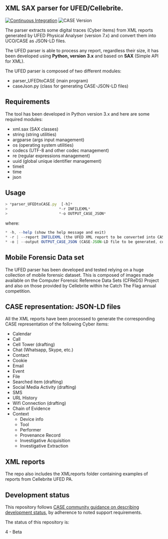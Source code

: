 ## XML SAX parser for UFED/Cellebrite.

[![Continuous Integration](https://github.com/casework/CASE-Implementation-UFED-XML/actions/workflows/cicd.yml/badge.svg)](https://github.com/casework/CASE-Implementation-UFED-XML/actions/workflows/cicd.yml)
![CASE Version](https://img.shields.io/badge/CASE%20Version-1.0.0-green)

The parser extracts some digital traces (Cyber items) from XML reports generated by UFED Physical Analyser (version 7.x) and convert them into UCO/CASE as JSON-LD files.

The UFED parser is able to process any report, regardless their size, it has been developed using **Python, version 3.x** and based on **SAX** (Simple API for XML).

The UFED parser is composed of two different modules:

* parser_UFEDtoCASE (main program)
* caseJson.py (class for generating CASE-JSON-LD files)

## Requirements
The tool has been developed in Python version 3.x and here are some required modules:

* xml.sax (SAX classes)
* string (string utilities)
* argparse (args input management)
* os (operating system utilities)
* codecs (UTF-8 and other codec management)
* re (regular expressions management)
* uuid (global unique identifier management)
* timeit
* time 
* json

## Usage

```js
> *parser_UFEDtoCASE.py  [-h]*
>                       *-r INFILEXML*
>                       *-o OUTPUT_CASE_JSON*
```
where:

```js
* -h, --help (show the help message and exit)
* -r | --report INFILEXML (the UFED XML report to be converted into CASE, compulsary)
* -o | --output OUTPUT_CASE_JSON (CASE-JSON-LD file to be generated, compulsory)
```

## Mobile Forensic Data set
The UFED parser has been developed and tested relying on a huge collection of mobile forensic dataset. This is composed of images made available on the Computer Forensic Reference Data Sets  (CFReDS) Project and also on those provided by Cellebrite within he Catch The Flag annual competition.

## CASE representation: JSON-LD files
All the XML reports have been processed to generate the corresponding CASE representation of the following Cyber items:

* Calendar
* Call
* Cell Tower (drafting)
* Chat (Whatsapp, Skype, etc.)
* Contact
* Cookie
* Email
* Event
* File
* Searched item (drafting)
* Social Media Activity (drafting)
* SMS
* URL History
* Wifi Connection (drafting)
* Chain of Evidence
* Context
  * Device info
  * Tool
  * Performer
  * Provenance Record
  * Investigative Acquisition
  * Investigative Extraction


## XML reports

The repo also includes the XMLreports folder containing examples of reports from Cellebrite UFED PA.

## Development status

This repository follows [CASE community guidance on describing development status](https://caseontology.org/resources/github_policies.html#development-statuses), by adherence to noted support requirements.

The status of this repository is:

4 - Beta
